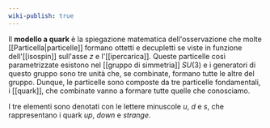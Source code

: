```yaml
---
wiki-publish: true
---
```

Il **modello a quark** è la spiegazione matematica dell'osservazione che molte [[Particella|particelle]] formano ottetti e decupletti se viste in funzione dell'[[isospin]] sull'asse $z$ e l'[[ipercarica]]. Queste particelle così parametrizzate esistono nel [[gruppo di simmetria]] $SU(3)$ e i generatori di questo gruppo sono tre unità che, se combinate, formano tutte le altre del gruppo. Dunque, le particelle sono composte da tre particelle fondamentali, i [[quark]], che combinate vanno a formare tutte quelle che conosciamo.

I tre elementi sono denotati con le lettere minuscole $u$, $d$ e $s$, che rappresentano i quark *up*, *down* e *strange*.